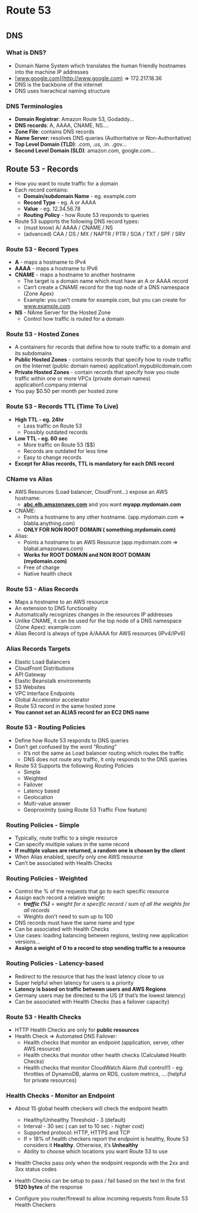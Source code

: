 # Route 53
#

## DNS

### What is DNS?

- Domain Name System which translates the human friendly hostnames into the machine IP addresses
- [www.google.com](http://www.google.com) ⇒ 172.217.18.36
- DNS is the backbone of the internet
- DNS uses hierachical naming structure

### DNS Terminologies

- **Domain Registrar**: Amazon Route 53, Godaddy…
- **DNS records**: A, AAAA, CNAME, NS….
- **Zone File**: contains DNS records
- **Name Server**: resolves DNS queries (Authoritative or Non-Authoritative)
- **Top Level Domain (TLD)**: .com, .us, .in. .gov…
- **Second Level Domain (SLD)**: amazon.com, google.com…

## Route 53 - Records

- How you want to route traffic for a domain
- Each record contains:
    - **Domain/subdomain Name** - eg. example.com
    - **Record Type** - eg. A or AAAA
    - **Value** - eg. 12.34.56.78
    - **Routing Policy** - how Route 53 responds to queries
- Route 53 supports the following DNS record types:
    - (must know) A/ AAAA / CNAME / NS
    - (advanced) CAA / DS / MX / NAPTR / PTR / SOA / TXT / SPF / SRV
### Route 53 - Record Types

- **A** - maps a hostname to IPv4
- **AAAA** - maps a hostname to IPv6
- **CNAME** - maps a hostname to another hostname
    - The target is a domain name which must have an A or AAAA record
    - Can’t create a CNAME record for the top node of a DNS namespace (Zone Apex)
    - Example: you can’t create for example.com, but you can create for www.example.com
- **NS** - NAme Server for the Hosted Zone
    - Control how traffic is routed for a domain
### Route 53 - Hosted Zones

- A containers for records that define how to route traffic to a domain and its subdomains
- **Public Hosted Zones** - contains records that specify how to route traffic on the Internet (public domain names) application1.mypublicdomain.com
- **Private Hosted Zones** - contain records that specify how you route traffic within one or more VPCs (private domain names) application1.company.internal
- You pay $0.50 per month per hosted zone

### Route 53 - Records TTL (Time To Live)

- **High TTL - eg. 24hr**
    - Less traffic on Route 53
    - Possibly outdated records
- **Low TTL - eg. 60 sec**
    - More traffic on Route 53 ($$)
    - Records are outdated for less time
    - Easy to change records
- **Except for Alias records, TTL is mandatory for each DNS record**

### CName vs Alias

- AWS Resources (Load balancer, CloudFront…) expose an AWS hostname:
    - [**abc.elb.amazonaws.com**](http://abc.elb.amazonaws.com) and you want **myapp.mydomain.com**
- CNAME:
    - Points a hostname to any other hostname. (app.mydomain.com ⇒ blabla.anything.com)
    - **ONLY FOR NON ROOT DOMAIN ( something.mydomain.com)**
- Alias:
    - Points a hostname to an AWS Resource (app.mydomain.com ⇒ blabal.amazonaws.com)
    - **Works for ROOT DOMAIN and NON ROOT DOMAIN (mydomain.com)**
    - Free of charge
    - Native health check

### Route 53 - Alias Records

- Maps a hostname to an AWS resource
- An extension to DNS functionality
- Automatically recognizes changes in the resources IP addresses
- Unlike CNAME, it can be used for the top node of a DNS namespace (Zone Apex): example.com
- Alias Record is always of type A/AAAA for AWS resources (IPv4/IPv6)

### Alias Records Targets

- Elastic Load Balancers
- CloudFront Distributions
- API Gateway
- Elastic Beanstalk environments
- S3 Websites
- VPC Interface Endpoints
- Global Accelerator accelerator
- Route 53 record in the same hosted zone
- **You cannot set an ALIAS record for an EC2 DNS name**

### Route 53 - Routing Policies

- Define how Route 53 responds to DNS queries
- Don’t get confused by the word “Routing”
    - It’s not the same as Load balancer routing which routes the traffic
    - DNS does not route any traffic, it only responds to the DNS queries
- Route 53 Supports the following Routing Policies
    - Simple
    - Weighted
    - Failover
    - Latency based
    - Geolocation
    - Multi-value answer
    - Geoproximity (using Route 53 Traffic Flow feature)

### Routing Policies - Simple

- Typically, route traffic to a single resource
- Can specify multiple values in the same record
- **If multiple values are returned, a random one is chosen by the client**
- When Alias enabled, specify only one AWS resource
- Can’t be associated with Health Checks

### Routing Policies - Weighted

- Control the % of the requests that go to each specific resource
- Assign each record a relative weight:
    - ***traffic (%)*** = *weight for a specific record* / *sum of all the weights for all records*
    - Weights don’t need to sum up to 100
- DNS records must have the same name and type
- Can be associated with Health Checks
- Use cases: loading balancing between regions, testing new application versions…
- **Assign a weight of 0 to a record to stop sending traffic to a resource**

### Routing Policies - Latency-based

- Redirect to the resource that has the least latency close to us
- Super helpful when latency for users is a priority
- **Latency is based on traffic between users and AWS Regions**
- Germany users may be directed to the US (if that’s the lowest latency)
- Can be associated with Health Checks (has a failover capacity)

### Route 53 - Health Checks

- HTTP Health Checks are only for **public resources**
- Health Check ⇒ Automated DNS Failover:
    - Health checks that monitor an endpoint (application, server, other AWS resource)
    - Health checks that monitor other health checks (Calculated Health Checks)
    - Health checks that monitor CloudWatch Alarm (full control!!) - eg: throttles of DynamoDB, alarms on RDS, custom metrics, ….(helpful for private resources)

### Health Checks - Monitor an Endpoint

- About 15 global health checkers will check the endpoint health
    - Healthy/Unhealthy Threshold - 3 (default)
    - Interval - 30 sec ( can set to 10 sec - higher cost)
    - Supported protocol: HTTP, HTTPS and TCP
    - If > 18% of health checkers report the endpoint is healthy, Route 53 considers it **Healthy**. Otherwise, it’s **Unhealthy**
    - Ability to choose which locations you want Route 53 to use

- Health Checks pass only when the endpoint responds with the 2xx and 3xx status codes
- Health Checks can be setup to pass / fail based on the text in the first **5120 bytes** of the response
- Configure you router/firewall to allow incoming requests from Route 53 Health Checkers